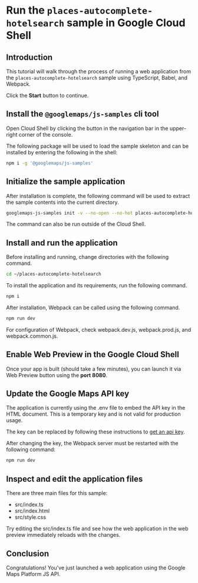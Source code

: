# Run the `places-autocomplete-hotelsearch` sample in Google Cloud Shell

<walkthrough-tutorial-duration duration="10"/>

## Introduction

This tutorial will walk through the process of running a web application from
the `places-autocomplete-hotelsearch` sample using TypeScript, Babel, and Webpack.

Click the **Start** button to continue.

## Install the `@googlemaps/js-samples` cli tool

Open Cloud Shell by clicking the
<walkthrough-cloud-shell-icon></walkthrough-cloud-shell-icon> button in the
navigation bar in the upper-right corner of the console.

The following package will be used to load the sample skeleton and can be
installed by entering the following in the shell:

```bash
npm i -g '@googlemaps/js-samples'
```

## Initialize the sample application

After installation is complete, the following command will be used to extract
the sample contents into the current directory.

```bash
googlemaps-js-samples init -v --no-open --no-hot places-autocomplete-hotelsearch ~/places-autocomplete-hotelsearch
```

The command can also be run outside of the Cloud Shell.

## Install and run the application

Before installing and running, change directories with the following command.

```bash
cd ~/places-autocomplete-hotelsearch
```

To install the application and its requirements, run the following command.

```bash
npm i
```

After installation, Webpack can be called using the following command.

```bash
npm run dev
```

For configuration of Webpack, check
<walkthrough-editor-open-file filePath="places-autocomplete-hotelsearch/webpack.dev.js">webpack.dev.js</walkthrough-editor-open-file>,
<walkthrough-editor-open-file filePath="places-autocomplete-hotelsearch/webpack.prod.js">webpack.prod.js</walkthrough-editor-open-file>,
and
<walkthrough-editor-open-file filePath="places-autocomplete-hotelsearch/webpack.common.js">webpack.common.js</walkthrough-editor-open-file>.

## Enable Web Preview in the Google Cloud Shell

Once your app is built (should take a few minutes), you can launch it via
<walkthrough-spotlight-pointer target="cloudshell" spotlightId="devshell-web-preview-button">Web
Preview button</walkthrough-spotlight-pointer> using the **port 8080**.

## Update the Google Maps API key

The application is currently using the
<walkthrough-editor-open-file filePath="places-autocomplete-hotelsearch/.env">.env</walkthrough-editor-open-file>
file to embed the API key in the HTML document. This is a temporary key and is
not valid for production usage.

The key can be replaced by following these instructions to
[get an api key](https://developers.google.com/maps/documentation/javascript/get-api-key).

After changing the key, the Webpack server must be restarted with the following
command:

```bash
npm run dev
```

## Inspect and edit the application files

There are three main files for this sample:

*   <walkthrough-editor-open-file filePath="places-autocomplete-hotelsearch/src/index.ts">src/index.ts</walkthrough-editor-open-file>
*   <walkthrough-editor-open-file filePath="places-autocomplete-hotelsearch/src/index.html">src/index.html</walkthrough-editor-open-file>
*   <walkthrough-editor-open-file filePath="places-autocomplete-hotelsearch/src/style.css">src/style.css</walkthrough-editor-open-file>

Try editing the <walkthrough-editor-open-file filePath="places-autocomplete-hotelsearch/src/index.ts">src/index.ts</walkthrough-editor-open-file> file and see how the web application in the web preview immediately reloads with the changes.

## Conclusion

<walkthrough-conclusion-trophy></walkthrough-conclusion-trophy>

Congratulations! You've just launched a web application using the Google Maps
Platform JS API.
